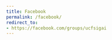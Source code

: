 ```yaml
---
title: Facebook
permalink: /facebook/
redirect_to:
- https://facebook.com/groups/ucfsigai
---
```


<script>
    window.location = "https://facebook.com/groups/ucfsigai";
</script>